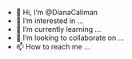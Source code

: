- 👋 Hi, I’m @DianaCaliman
- 👀 I’m interested in ...
- 🌱 I’m currently learning ...
- 💞️ I’m looking to collaborate on ...
- 📫 How to reach me ...

<!---
DianaCaliman/DianaCaliman is a ✨ special ✨ repository because its `README.md` (this file) appears on your GitHub profile.
You can click the Preview link to take a look at your changes.
--->

